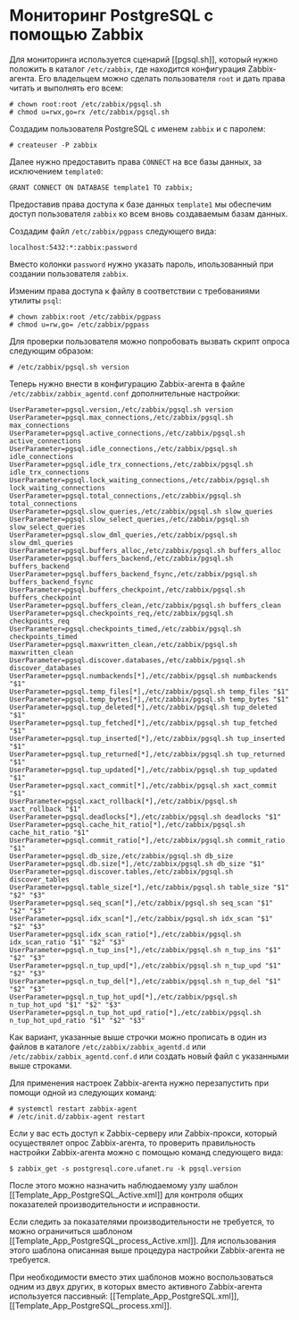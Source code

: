 Мониторинг PostgreSQL с помощью Zabbix
======================================

Для мониторинга используется сценарий [[pgsql.sh]], который нужно положить в каталог `/etc/zabbix`, где находится конфигурация Zabbix-агента. Его владельцем можно сделать пользователя `root` и дать права читать и выполнять его всем:

    # chown root:root /etc/zabbix/pgsql.sh
    # chmod u=rwx,go=rx /etc/zabbix/pgsql.sh

Создадим пользователя PostgreSQL с именем `zabbix` и с паролем:

    # createuser -P zabbix

Далее нужно предоставить права `CONNECT` на все базы данных, за исключением `template0`:

    GRANT CONNECT ON DATABASE template1 TO zabbix;

Предоставив права доступа к базе данных `template1` мы обеспечим доступ пользователя `zabbix` ко всем вновь создаваемым базам данных.

Создадим файл `/etc/zabbix/pgpass` следующего вида:

    localhost:5432:*:zabbix:password

Вместо колонки `password` нужно указать пароль, ипользованный при создании пользователя `zabbix`.

Изменим права доступа к файлу в соответствии с требованиями утилиты `psql`:

    # chown zabbix:root /etc/zabbix/pgpass
    # chmod u=rw,go= /etc/zabbix/pgpass

Для проверки пользователя можно попробовать вызвать скрипт опроса следующим образом:

    # /etc/zabbix/pgsql.sh version

Теперь нужно внести в конфигурацию Zabbix-агента в файле `/etc/zabbix/zabbix_agentd.conf` дополнительные настройки:

    UserParameter=pgsql.version,/etc/zabbix/pgsql.sh version
    UserParameter=pgsql.max_connections,/etc/zabbix/pgsql.sh max_connections
    UserParameter=pgsql.active_connections,/etc/zabbix/pgsql.sh active_connections
    UserParameter=pgsql.idle_connections,/etc/zabbix/pgsql.sh idle_connections
    UserParameter=pgsql.idle_trx_connections,/etc/zabbix/pgsql.sh idle_trx_connections
    UserParameter=pgsql.lock_waiting_connections,/etc/zabbix/pgsql.sh lock_waiting_connections
    UserParameter=pgsql.total_connections,/etc/zabbix/pgsql.sh total_connections
    UserParameter=pgsql.slow_queries,/etc/zabbix/pgsql.sh slow_queries
    UserParameter=pgsql.slow_select_queries,/etc/zabbix/pgsql.sh slow_select_queries
    UserParameter=pgsql.slow_dml_queries,/etc/zabbix/pgsql.sh slow_dml_queries
    UserParameter=pgsql.buffers_alloc,/etc/zabbix/pgsql.sh buffers_alloc
    UserParameter=pgsql.buffers_backend,/etc/zabbix/pgsql.sh buffers_backend
    UserParameter=pgsql.buffers_backend_fsync,/etc/zabbix/pgsql.sh buffers_backend_fsync
    UserParameter=pgsql.buffers_checkpoint,/etc/zabbix/pgsql.sh buffers_checkpoint
    UserParameter=pgsql.buffers_clean,/etc/zabbix/pgsql.sh buffers_clean
    UserParameter=pgsql.checkpoints_req,/etc/zabbix/pgsql.sh checkpoints_req
    UserParameter=pgsql.checkpoints_timed,/etc/zabbix/pgsql.sh checkpoints_timed
    UserParameter=pgsql.maxwritten_clean,/etc/zabbix/pgsql.sh maxwritten_clean
    UserParameter=pgsql.discover.databases,/etc/zabbix/pgsql.sh discover_databases
    UserParameter=pgsql.numbackends[*],/etc/zabbix/pgsql.sh numbackends "$1"
    UserParameter=pgsql.temp_files[*],/etc/zabbix/pgsql.sh temp_files "$1"
    UserParameter=pgsql.temp_bytes[*],/etc/zabbix/pgsql.sh temp_bytes "$1"
    UserParameter=pgsql.tup_deleted[*],/etc/zabbix/pgsql.sh tup_deleted "$1"
    UserParameter=pgsql.tup_fetched[*],/etc/zabbix/pgsql.sh tup_fetched "$1"
    UserParameter=pgsql.tup_inserted[*],/etc/zabbix/pgsql.sh tup_inserted "$1"
    UserParameter=pgsql.tup_returned[*],/etc/zabbix/pgsql.sh tup_returned "$1"
    UserParameter=pgsql.tup_updated[*],/etc/zabbix/pgsql.sh tup_updated "$1"
    UserParameter=pgsql.xact_commit[*],/etc/zabbix/pgsql.sh xact_commit "$1"
    UserParameter=pgsql.xact_rollback[*],/etc/zabbix/pgsql.sh xact_rollback "$1"
    UserParameter=pgsql.deadlocks[*],/etc/zabbix/pgsql.sh deadlocks "$1"
    UserParameter=pgsql.cache_hit_ratio[*],/etc/zabbix/pgsql.sh cache_hit_ratio "$1"
    UserParameter=pgsql.commit_ratio[*],/etc/zabbix/pgsql.sh commit_ratio "$1"
    UserParameter=pgsql.db_size,/etc/zabbix/pgsql.sh db_size
    UserParameter=pgsql.db.size[*],/etc/zabbix/pgsql.sh db_size "$1"
    UserParameter=pgsql.discover.tables,/etc/zabbix/pgsql.sh discover_tables
    UserParameter=pgsql.table_size[*],/etc/zabbix/pgsql.sh table_size "$1" "$2" "$3"
    UserParameter=pgsql.seq_scan[*],/etc/zabbix/pgsql.sh seq_scan "$1" "$2" "$3"
    UserParameter=pgsql.idx_scan[*],/etc/zabbix/pgsql.sh idx_scan "$1" "$2" "$3"
    UserParameter=pgsql.idx_scan_ratio[*],/etc/zabbix/pgsql.sh idx_scan_ratio "$1" "$2" "$3"
    UserParameter=pgsql.n_tup_ins[*],/etc/zabbix/pgsql.sh n_tup_ins "$1" "$2" "$3"
    UserParameter=pgsql.n_tup_upd[*],/etc/zabbix/pgsql.sh n_tup_upd "$1" "$2" "$3"
    UserParameter=pgsql.n_tup_del[*],/etc/zabbix/pgsql.sh n_tup_del "$1" "$2" "$3"
    UserParameter=pgsql.n_tup_hot_upd[*],/etc/zabbix/pgsql.sh n_tup_hot_upd "$1" "$2" "$3"
    UserParameter=pgsql.n_tup_hot_upd_ratio[*],/etc/zabbix/pgsql.sh n_tup_hot_upd_ratio "$1" "$2" "$3"

Как вариант, указанные выше строчки можно прописать в один из файлов в каталоге `/etc/zabbix/zabbix_agentd.d` или `/etc/zabbix/zabbix_agentd.conf.d` или создать новый файл с указанными выше строками.

Для применения настроек Zabbix-агента нужно перезапустить при помощи одной из следующих команд:

    # systemctl restart zabbix-agent
    # /etc/init.d/zabbix-agent restart

Если у вас есть доступ к Zabbix-серверу или Zabbix-прокси, который осуществялет опрос Zabbix-агента, то проверить правильность настройки Zabbix-агента можно с помощью команд следующего вида:

    $ zabbix_get -s postgresql.core.ufanet.ru -k pgsql.version

После этого можно назначить наблюдаемому узлу шаблон [[Template_App_PostgreSQL_Active.xml]] для контроля общих показателей производительности и исправности.

Если следить за показателями производительности не требуется, то можно ограничиться шаблоном [[Template_App_PostgreSQL_process_Active.xml]]. Для использования этого шаблона описанная выше процедура настройки Zabbix-агента не требуется.

При необходимости вместо этих шаблонов можно воспользоваться одним из двух других, в которых вместо активного Zabbix-агента используется пассивный: [[Template_App_PostgreSQL.xml]], [[Template_App_PostgreSQL_process.xml]].
